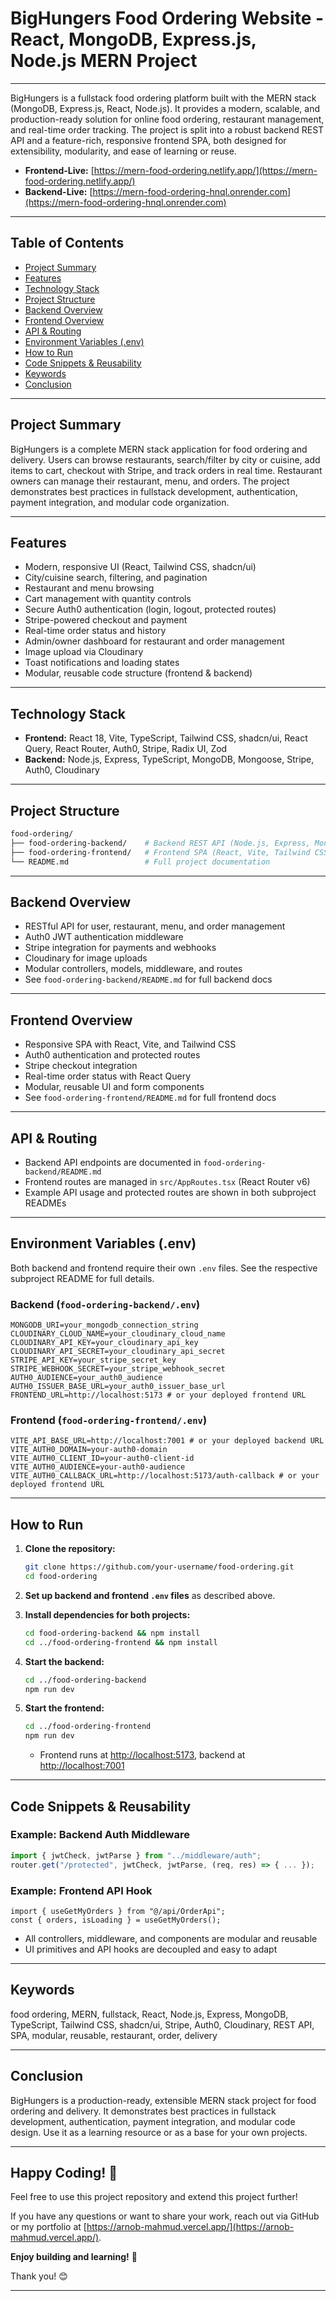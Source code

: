 # BigHungers Food Ordering Website - React, MongoDB, Express.js, Node.js MERN Project

---

BigHungers is a fullstack food ordering platform built with the MERN stack (MongoDB, Express.js, React, Node.js). It provides a modern, scalable, and production-ready solution for online food ordering, restaurant management, and real-time order tracking. The project is split into a robust backend REST API and a feature-rich, responsive frontend SPA, both designed for extensibility, modularity, and ease of learning or reuse.

- **Frontend-Live:** [https://mern-food-ordering.netlify.app/](https://mern-food-ordering.netlify.app/)
- **Backend-Live:** [https://mern-food-ordering-hnql.onrender.com](https://mern-food-ordering-hnql.onrender.com)

---

## Table of Contents

- [Project Summary](#project-summary)
- [Features](#features)
- [Technology Stack](#technology-stack)
- [Project Structure](#project-structure)
- [Backend Overview](#backend-overview)
- [Frontend Overview](#frontend-overview)
- [API & Routing](#api--routing)
- [Environment Variables (.env)](#environment-variables-env)
- [How to Run](#how-to-run)
- [Code Snippets & Reusability](#code-snippets--reusability)
- [Keywords](#keywords)
- [Conclusion](#conclusion)

---

## Project Summary

BigHungers is a complete MERN stack application for food ordering and delivery. Users can browse restaurants, search/filter by city or cuisine, add items to cart, checkout with Stripe, and track orders in real time. Restaurant owners can manage their restaurant, menu, and orders. The project demonstrates best practices in fullstack development, authentication, payment integration, and modular code organization.

---

## Features

- Modern, responsive UI (React, Tailwind CSS, shadcn/ui)
- City/cuisine search, filtering, and pagination
- Restaurant and menu browsing
- Cart management with quantity controls
- Secure Auth0 authentication (login, logout, protected routes)
- Stripe-powered checkout and payment
- Real-time order status and history
- Admin/owner dashboard for restaurant and order management
- Image upload via Cloudinary
- Toast notifications and loading states
- Modular, reusable code structure (frontend & backend)

---

## Technology Stack

- **Frontend:** React 18, Vite, TypeScript, Tailwind CSS, shadcn/ui, React Query, React Router, Auth0, Stripe, Radix UI, Zod
- **Backend:** Node.js, Express, TypeScript, MongoDB, Mongoose, Stripe, Auth0, Cloudinary

---

## Project Structure

```bash
food-ordering/
├── food-ordering-backend/    # Backend REST API (Node.js, Express, MongoDB)
├── food-ordering-frontend/   # Frontend SPA (React, Vite, Tailwind CSS)
└── README.md                 # Full project documentation
```

---

## Backend Overview

- RESTful API for user, restaurant, menu, and order management
- Auth0 JWT authentication middleware
- Stripe integration for payments and webhooks
- Cloudinary for image uploads
- Modular controllers, models, middleware, and routes
- See `food-ordering-backend/README.md` for full backend docs

---

## Frontend Overview

- Responsive SPA with React, Vite, and Tailwind CSS
- Auth0 authentication and protected routes
- Stripe checkout integration
- Real-time order status with React Query
- Modular, reusable UI and form components
- See `food-ordering-frontend/README.md` for full frontend docs

---

## API & Routing

- Backend API endpoints are documented in `food-ordering-backend/README.md`
- Frontend routes are managed in `src/AppRoutes.tsx` (React Router v6)
- Example API usage and protected routes are shown in both subproject READMEs

---

## Environment Variables (.env)

Both backend and frontend require their own `.env` files. See the respective subproject README for full details.

### Backend (`food-ordering-backend/.env`)

```env
MONGODB_URI=your_mongodb_connection_string
CLOUDINARY_CLOUD_NAME=your_cloudinary_cloud_name
CLOUDINARY_API_KEY=your_cloudinary_api_key
CLOUDINARY_API_SECRET=your_cloudinary_api_secret
STRIPE_API_KEY=your_stripe_secret_key
STRIPE_WEBHOOK_SECRET=your_stripe_webhook_secret
AUTH0_AUDIENCE=your_auth0_audience
AUTH0_ISSUER_BASE_URL=your_auth0_issuer_base_url
FRONTEND_URL=http://localhost:5173 # or your deployed frontend URL
```

### Frontend (`food-ordering-frontend/.env`)

```env
VITE_API_BASE_URL=http://localhost:7001 # or your deployed backend URL
VITE_AUTH0_DOMAIN=your-auth0-domain
VITE_AUTH0_CLIENT_ID=your-auth0-client-id
VITE_AUTH0_AUDIENCE=your-auth0-audience
VITE_AUTH0_CALLBACK_URL=http://localhost:5173/auth-callback # or your deployed frontend URL
```

---

## How to Run

1. **Clone the repository:**

   ```bash
   git clone https://github.com/your-username/food-ordering.git
   cd food-ordering
   ```

2. **Set up backend and frontend `.env` files** as described above.
3. **Install dependencies for both projects:**

   ```bash
   cd food-ordering-backend && npm install
   cd ../food-ordering-frontend && npm install
   ```

4. **Start the backend:**

   ```bash
   cd ../food-ordering-backend
   npm run dev
   ```

5. **Start the frontend:**

   ```bash
   cd ../food-ordering-frontend
   npm run dev
   ```

   - Frontend runs at <http://localhost:5173>, backend at <http://localhost:7001>

---

## Code Snippets & Reusability

### Example: Backend Auth Middleware

```ts
import { jwtCheck, jwtParse } from "../middleware/auth";
router.get("/protected", jwtCheck, jwtParse, (req, res) => { ... });
```

### Example: Frontend API Hook

```tsx
import { useGetMyOrders } from "@/api/OrderApi";
const { orders, isLoading } = useGetMyOrders();
```

- All controllers, middleware, and components are modular and reusable
- UI primitives and API hooks are decoupled and easy to adapt

---

## Keywords

food ordering, MERN, fullstack, React, Node.js, Express, MongoDB, TypeScript, Tailwind CSS, shadcn/ui, Stripe, Auth0, Cloudinary, REST API, SPA, modular, reusable, restaurant, order, delivery

---

## Conclusion

BigHungers is a production-ready, extensible MERN stack project for food ordering and delivery. It demonstrates best practices in fullstack development, authentication, payment integration, and modular code design. Use it as a learning resource or as a base for your own projects.

---

## Happy Coding! 🎉

Feel free to use this project repository and extend this project further!

If you have any questions or want to share your work, reach out via GitHub or my portfolio at [https://arnob-mahmud.vercel.app/](https://arnob-mahmud.vercel.app/).

**Enjoy building and learning!** 🚀

Thank you! 😊

---
